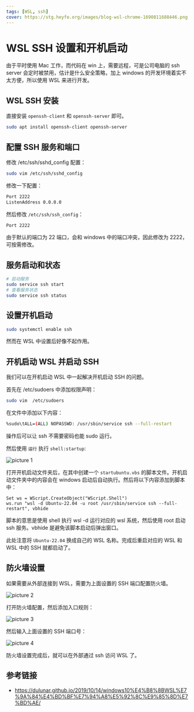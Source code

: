 ```yaml
---
tags: [WSL, ssh]
cover: https://stg.heyfe.org/images/blog-wsl-chrome-1690811688446.png
---
```


# WSL SSH 设置和开机启动

由于平时使用 Mac 工作，而代码在 win 上，需要远程，可是公司电脑的 ssh server 会定时被禁用，估计是什么安全策略，加上 windows 的开发环境着实不太方便，所以使用 WSL 来进行开发。

## WSL SSH 安装

直接安装 `openssh-client` 和 `openssh-server` 即可。

```bash
sudo apt install openssh-client openssh-server
```

## 配置 SSH 服务和端口

修改 /etc/ssh/sshd_config 配置：

```bash
sudo vim /etc/ssh/sshd_config
```

修改一下配置：

```bash
Port 2222
ListenAddress 0.0.0.0
```

然后修改 `/etc/ssh/ssh_config`：

```bash
Port 2222
```

由于默认的端口为 22 端口，会和 windows 中的端口冲突，因此修改为 2222，可按需修改。

## 服务启动和状态

```bash
# 启动服务
sudo service ssh start
# 查看服务状态
sudo service ssh status
```

## 设置开机启动

```bash
sudo systemctl enable ssh
```

然而在 WSL 中设置后好像不起作用。

## 开机启动 WSL 并启动 SSH

我们可以在开机启动 WSL 中一起解决开机启动 SSH 的问题。

首先在 /etc/sudoers 中添加权限声明：

```bash
sudo vim  /etc/sudoers
```

在文件中添加以下内容：

```bash
%sudo\tALL=(ALL) NOPASSWD: /usr/sbin/service ssh --full-restart
```

操作后可以让 ssh 不需要密码也能 sudo 运行。

然后使用 `运行` 执行 `shell:startup`:

![picture 1](https://stg.heyfe.org/images/blog-wsl-ssh-startup-set-10.png)

打开开机启动文件夹后，在其中创建一个 `startubuntu.vbs` 的脚本文件。开机启动文件夹中的内容会在 windows 启动后自动执行。然后将以下内容添加到脚本中：

```vbscript
Set ws = WScript.CreateObject("WScript.Shell")
ws.run "wsl -d Ubuntu-22.04 -u root /usr/sbin/service ssh --full-restart", vbhide
```

脚本的意思是使用 shell 执行 wsl -d 运行对应的 wsl 系统，然后使用 root 启动 ssh 服务。vbhide 是避免该脚本启动后弹出窗口。

此处注意将 `Ubuntu-22.04` 换成自己的 WSL 名称。完成后重启对应的 WSL 和 WSL 中的 SSH 就都启动了。

## 防火墙设置

如果需要从外部连接到 WSL，需要为上面设置的 SSH 端口配置防火墙。

![picture 2](https://stg.heyfe.org/images/blog-wsl-ssh-startup-set-29.png)

打开防火墙配置，然后添加入口规则：

![picture 3](https://stg.heyfe.org/images/blog-wsl-ssh-startup-set-33.png)

然后输入上面设置的 SSH 端口号：

![picture 4](https://stg.heyfe.org/images/blog-wsl-ssh-startup-set-70.png)

防火墙设置完成后，就可以在外部通过 ssh 访问 WSL 了。

## 参考链接

-   https://dulunar.github.io/2019/10/14/windows10%E4%B8%8BWSL%E7%9A%84%E4%BD%BF%E7%94%A8%E5%92%8C%E9%85%8D%E7%BD%AE/
